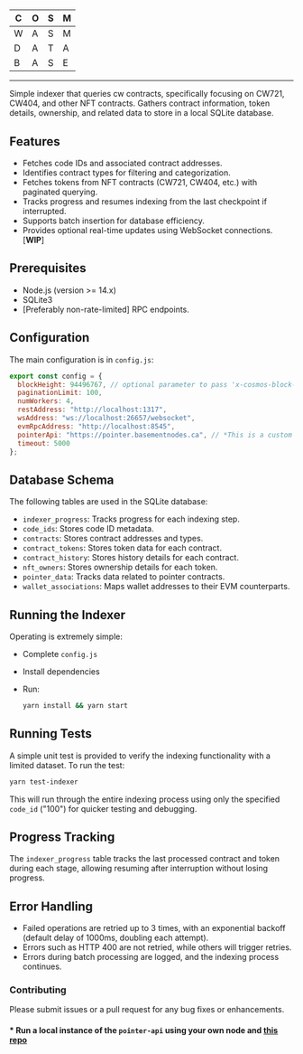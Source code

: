 #

 | C | O | S | M |
 |---|---|---|---|
 | W | A | S | M |
 | D | A | T | A |
 | B | A | S | E |

---
Simple indexer that queries cw contracts, specifically focusing on CW721, CW404, and other NFT contracts. Gathers contract information, token details, ownership, and related data to store in a local SQLite database.

## Features

- Fetches code IDs and associated contract addresses.
- Identifies contract types for filtering and categorization.
- Fetches tokens from NFT contracts (CW721, CW404, etc.) with paginated querying.
- Tracks progress and resumes indexing from the last checkpoint if interrupted.
- Supports batch insertion for database efficiency.
- Provides optional real-time updates using WebSocket connections. [**WIP**]

## Prerequisites

- Node.js (version >= 14.x)
- SQLite3
- [Preferably non-rate-limited] RPC endpoints.

## Configuration

The main configuration is in `config.js`:

```js
export const config = {
  blockHeight: 94496767, // optional parameter to pass 'x-cosmos-block-height' in requests
  paginationLimit: 100,
  numWorkers: 4,
  restAddress: "http://localhost:1317",
  wsAddress: "ws://localhost:26657/websocket",
  evmRpcAddress: "http://localhost:8545",
  pointerApi: "https://pointer.basementnodes.ca", // *This is a custom endpoint
  timeout: 5000
};
```

## Database Schema

The following tables are used in the SQLite database:

- `indexer_progress`: Tracks progress for each indexing step.
- `code_ids`: Stores code ID metadata.
- `contracts`: Stores contract addresses and types.
- `contract_tokens`: Stores token data for each contract.
- `contract_history`: Stores history details for each contract.
- `nft_owners`: Stores ownership details for each token.
- `pointer_data`: Tracks data related to pointer contracts.
- `wallet_associations`: Maps wallet addresses to their EVM counterparts.

## Running the Indexer

Operating is extremely simple:

- Complete `config.js`
- Install dependencies
- Run:

   ```sh
   yarn install && yarn start
   ```

## Running Tests

A simple unit test is provided to verify the indexing functionality with a limited dataset. To run the test:

```sh
yarn test-indexer
```

This will run through the entire indexing process using only the specified `code_id` ("100") for quicker testing and debugging.

## Progress Tracking

The `indexer_progress` table tracks the last processed contract and token during each stage, allowing resuming after interruption without losing progress.

## Error Handling

- Failed operations are retried up to 3 times, with an exponential backoff (default delay of 1000ms, doubling each attempt).
- Errors such as HTTP 400 are not retried, while others will trigger retries.
- Errors during batch processing are logged, and the indexing process continues.

### Contributing

Please submit issues or a pull request for any bug fixes or enhancements.

#### * Run a local instance of the `pointer-api` using your own node and [this repo](https://github.com/cordt-sei/pointer-api)
